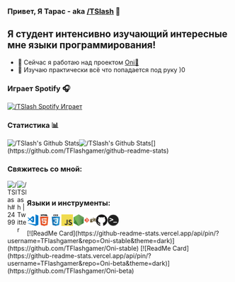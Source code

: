 ### Привет, Я Тарас - aka [/TSlash](https://tflashgamer.github.io/) 👋

## Я студент интенсивно изучающий интересные мне языки программирования!

- 🍂 Сейчас я работаю над проектом [Oni🍂](https://tflashgamer.github.io/oni.html)
- 🌱 Изучаю практически всё что попадается под руку )0

### Играет Spotify 🎧

[<img src="https://now-playing-codestackr.vercel.app/api/spotify-playing" alt="/TSlash Spotify Играет" width="350" />](https://open.spotify.com/user/bzdps6frgn1j8n20gz3wmd3jk)

### Статистика 📊

<img align="left" alt="/TSlash's Github Stats" src="https://github-readme-stats.codestackr.vercel.app/api?username=TFlashgamer&show_icons=true&hide_border=true&theme=dark" />
[<img align="left" alt="/TSlash's Github Stats" src="https://github-readme-stats.vercel.app/api/top-langs/?username=TFlashgamer&layout=compact&theme=dark" />](https://github.com/TFlashgamer/github-readme-stats)


### Свяжитесь со мной:

[<img align="left" alt="/TSlash#2499" width="22px" src="https://discord.com/assets/41484d92c876f76b20c7f746221e8151.svg" />](https://discord.gg/yj9j87p)
[<img align="left" alt="/TSlash | Twitter" width="22px" src="https://cdn.jsdelivr.net/npm/simple-icons@v3/icons/twitter.svg" />](https://twitter.com/tslash_)

<br/>

### Языки и инструменты:
<img align="left" alt="Visual Studio Code" width="26px" src="https://raw.githubusercontent.com/github/explore/80688e429a7d4ef2fca1e82350fe8e3517d3494d/topics/visual-studio-code/visual-studio-code.png">
<img align="left" alt="HTML5" width="26px" src="https://raw.githubusercontent.com/github/explore/80688e429a7d4ef2fca1e82350fe8e3517d3494d/topics/html/html.png">
<img align="left" alt="CSS3" width="26px" src="https://raw.githubusercontent.com/github/explore/80688e429a7d4ef2fca1e82350fe8e3517d3494d/topics/css/css.png">
<img align="left" alt="JavaScript" width="26px" src="https://raw.githubusercontent.com/github/explore/80688e429a7d4ef2fca1e82350fe8e3517d3494d/topics/javascript/javascript.png">
<img align="left" alt="Node.js" width="26px" src="https://raw.githubusercontent.com/github/explore/80688e429a7d4ef2fca1e82350fe8e3517d3494d/topics/nodejs/nodejs.png">
<img align="left" alt="Git" width="26px" src="https://raw.githubusercontent.com/github/explore/80688e429a7d4ef2fca1e82350fe8e3517d3494d/topics/git/git.png">
<img align="left" alt="GitHub" width="26px" src="https://raw.githubusercontent.com/github/explore/78df643247d429f6cc873026c0622819ad797942/topics/github/github.png">
<img align="left" alt="Terminal" width="26px" src="https://raw.githubusercontent.com/github/explore/80688e429a7d4ef2fca1e82350fe8e3517d3494d/topics/terminal/terminal.png">

<br/>
<br/>
[![ReadMe Card](https://github-readme-stats.vercel.app/api/pin/?username=TFlashgamer&repo=Oni-stable&theme=dark)](https://github.com/TFlashgamer/Oni-stable)
[![ReadMe Card](https://github-readme-stats.vercel.app/api/pin/?username=TFlashgamer&repo=Oni-beta&theme=dark)](https://github.com/TFlashgamer/Oni-beta)
